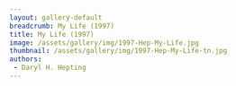 ```yaml
---
layout: gallery-default
breadcrumb: My Life (1997)
title: My Life (1997)
image: /assets/gallery/img/1997-Hep-My-Life.jpg
thumbnail: /assets/gallery/img/1997-Hep-My-Life-tn.jpg
authors:
 - Daryl H. Hepting
---
```

